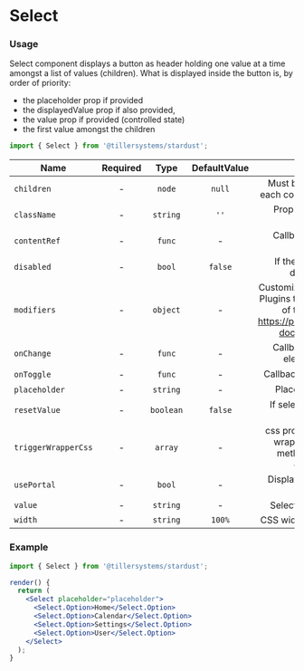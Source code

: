 # Select

### Usage

Select component displays a button as header holding one value at a time amongst a list of values (children).
What is displayed inside the button is, by order of priority:
- the placeholder prop if provided
- the displayedValue prop if also provided,
- the value prop if provided (controlled state)
- the first value amongst the children

```jsx
import { Select } from '@tillersystems/stardust';
```

<!-- STORY -->

| Name                | Required |   Type    | DefaultValue |                                                          Description                                                          |
| ------------------- | :------: | :-------: | :----------: | :---------------------------------------------------------------------------------------------------------------------------: |
| `children`          |    -     |  `node`   |    `null`    |                                    Must be multiple children each containing a value prop                                     |
| `className`         |    -     | `string`  |     `''`     |                                               Prop needed by styled components                                                |
| `contentRef`        |    -     |  `func`   |      -       |                                                Callback ref of content element                                                |
| `disabled`          |    -     |  `bool`   |   `false`    |                                            If the select should be disabled or not                                            |
| `modifiers`         |    -     | `object`  |      -       | Customize popper behaviour. Plugins to alter the behaviour of the popper. See https://popper.js.org/popper-documentation.html |
| `onChange`          |    -     |  `func`   |      -       |                                 Callback fired when an element of the <Select /> is selected                                  |
| `onToggle`          |    -     |  `func`   |      -       |                            Callback fired when the <Select /> is toggled (becomes closed or open)                             |
| `placeholder`       |    -     | `string`  |      -       |                                     Placeholder of the <Select /> component in the header                                     |
| `resetValue`        |    -     | `boolean` |   `false`    |                                            If select value should be reset to null                                            |
| `triggerWrapperCss` |    -     |  `array`  |      -       |                      css provided to the trigger wrapper. Must use `css` method from styled-components.                       |
| `usePortal`         |    -     |  `bool`   |      -       |                                               Displays the content on a portal                                                |
| `value`             |    -     | `string`  |      -       |                                                   Selected value identifier                                                   |
| `width`             |    -     | `string`  |    `100%`    |                                                  CSS width of the component                                                   |

### Example

```jsx
import { Select } from '@tillersystems/stardust';

render() {
  return (
    <Select placeholder="placeholder">
      <Select.Option>Home</Select.Option>
      <Select.Option>Calendar</Select.Option>
      <Select.Option>Settings</Select.Option>
      <Select.Option>User</Select.Option>
    </Select>
  );
}
```
